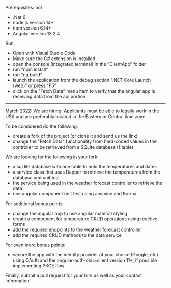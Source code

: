 Prerequisites: not

- .Net 6
- node.js version 14+
- npm version 6.14+
- Angular version 13.2.4

Run

- Open with Visual Studio Code
- Make sure the C# extension is installed
- open the console (integrated terminal) in the "ClientApp" folder
- run "npm install"
- run "ng build"
- launch the application from the debug section ".NET Core Launch (web)" or press "F5"
- click on the "Fetch Data" menu item to verify that the angular app is receiving data from the api portion

---

March 2022: We are hiring!
Applicants must be able to legally work in the USA and are preferably located in the Eastern or Central time zone.

To be considered do the following:

- create a fork of the project (or clone it and send us the link)
- change the "Fetch Data" functionality from hard-coded values in the controller to be retrieved from a SQLite database (1 table)

We are looking for the following in your fork:

- a sql lite database with one table to hold the temperatures and dates
- a service class that uses Dapper to retrieve the temperatures from the database and unit test
- the service being used in the weather forecast controller to retrieve the data
- one angular component unit test using Jasmine and Karma

For additional bonus points:

- change the angular app to use angular material styling
- create a component for temperature CRUD operations using reactive forms
- add the required endpoints to the weather forecast controller
- add the required CRUD methods to the data service

For even more bonus points:

- secure the app with the identity provider of your choice (Google, etc) using OAuth and the angular-auth-oidc-client version 11+, if possible implementing PKCE flow

Finally, submit a pull request for your fork as well as your contact information!
